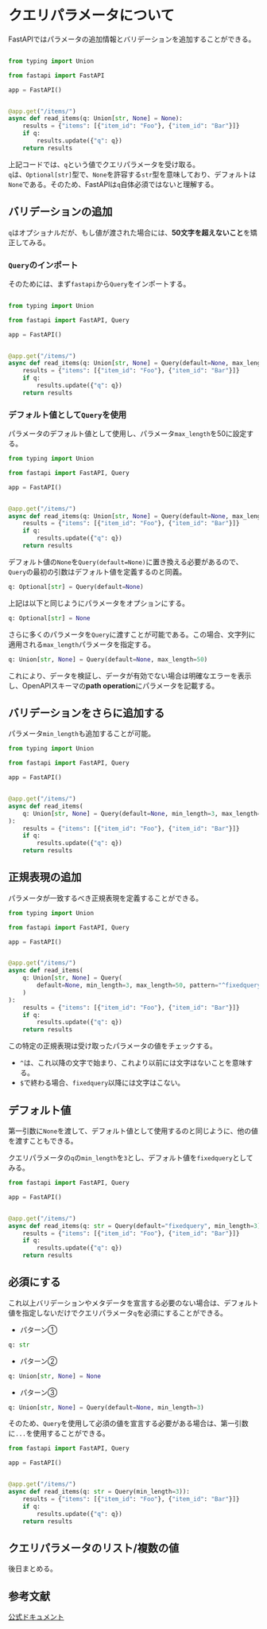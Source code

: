# クエリパラメータについて
FastAPIではパラメータの追加情報とバリデーションを追加することができる。<br />

```python:test.py

from typing import Union

from fastapi import FastAPI

app = FastAPI()


@app.get("/items/")
async def read_items(q: Union[str, None] = None):
    results = {"items": [{"item_id": "Foo"}, {"item_id": "Bar"}]}
    if q:
        results.update({"q": q})
    return results

```
上記コードでは、`q`という値でクエリパラメータを受け取る。<br />
`q`は、`Optional[str]`型で、`None`を許容する`str`型を意味しており、デフォルトは`None`である。そのため、FastAPIは`q`自体必須ではないと理解する。<br />

## バリデーションの追加
`q`はオプショナルだが、もし値が渡された場合には、**50文字を超えないこと**を矯正してみる。<br />


### `Query`のインポート
そのためには、まず`fastapi`から`Query`をインポートする。<br />


```python:/test.py

from typing import Union

from fastapi import FastAPI, Query

app = FastAPI()


@app.get("/items/")
async def read_items(q: Union[str, None] = Query(default=None, max_length=50)):
    results = {"items": [{"item_id": "Foo"}, {"item_id": "Bar"}]}
    if q:
        results.update({"q": q})
    return results

```
### デフォルト値として`Query`を使用
パラメータのデフォルト値として使用し、パラメータ`max_length`を50に設定する。<br />

```python:/test.py
from typing import Union

from fastapi import FastAPI, Query

app = FastAPI()


@app.get("/items/")
async def read_items(q: Union[str, None] = Query(default=None, max_length=50)):
    results = {"items": [{"item_id": "Foo"}, {"item_id": "Bar"}]}
    if q:
        results.update({"q": q})
    return results

```

デフォルト値の`None`を`Query(default=None)`に置き換える必要があるので、`Query`の最初の引数はデフォルト値を定義するのと同義。<br />


```python:test.py
q: Optional[str] = Query(default=None)

```
上記は以下と同じようにパラメータをオプションにする。<br />

```python
q: Optional[str] = None

```

さらに多くのパラメータを`Query`に渡すことが可能である。この場合、文字列に適用される`max_length`パラメータを指定する。<br />

```python
q: Union[str, None] = Query(default=None, max_length=50)
```

これにより、データを検証し、データが有効でない場合は明確なエラーを表示し、OpenAPIスキーマの**path operation**にパラメータを記載する。<br />


## バリデーションをさらに追加する
パラメータ`min_length`も追加することが可能。<br />


```python
from typing import Union

from fastapi import FastAPI, Query

app = FastAPI()


@app.get("/items/")
async def read_items(
    q: Union[str, None] = Query(default=None, min_length=3, max_length=50)
):
    results = {"items": [{"item_id": "Foo"}, {"item_id": "Bar"}]}
    if q:
        results.update({"q": q})
    return results

```

## 正規表現の追加
パラメータが一致するべき正規表現を定義することができる。<br />

```python
from typing import Union

from fastapi import FastAPI, Query

app = FastAPI()


@app.get("/items/")
async def read_items(
    q: Union[str, None] = Query(
        default=None, min_length=3, max_length=50, pattern="^fixedquery$"
    )
):
    results = {"items": [{"item_id": "Foo"}, {"item_id": "Bar"}]}
    if q:
        results.update({"q": q})
    return results

```
この特定の正規表現は受け取ったパラメータの値をチェックする。<br />

- `^`は、これ以降の文字で始まり、これより以前には文字はないことを意味する。
- `$`で終わる場合、`fixedquery`以降には文字はこない。

## デフォルト値

第一引数に`None`を渡して、デフォルト値として使用するのと同じように、他の値を渡すこともできる。<br />


クエリパラメータの`q`の`min_length`を`3`とし、デフォルト値を`fixedquery`としてみる。<br />

```python
from fastapi import FastAPI, Query

app = FastAPI()


@app.get("/items/")
async def read_items(q: str = Query(default="fixedquery", min_length=3)):
    results = {"items": [{"item_id": "Foo"}, {"item_id": "Bar"}]}
    if q:
        results.update({"q": q})
    return results

```

## 必須にする
これ以上バリデーションやメタデータを宣言する必要のない場合は、デフォルト値を指定しないだけでクエリパラメータ`q`を必須にすることができる。<br />

- パターン①

```python
q: str
```

- パターン②

```python
q: Union[str, None] = None
```

- パターン③

```python
q: Union[str, None] = Query(default=None, min_length=3)
```

そのため、`Query`を使用して必須の値を宣言する必要がある場合は、第一引数に`...`を使用することができる。<br />

```python
from fastapi import FastAPI, Query

app = FastAPI()


@app.get("/items/")
async def read_items(q: str = Query(min_length=3)):
    results = {"items": [{"item_id": "Foo"}, {"item_id": "Bar"}]}
    if q:
        results.update({"q": q})
    return results

```

## クエリパラメータのリスト/複数の値
後日まとめる。

## 参考文献
[公式ドキュメント](https://fastapi.tiangolo.com/ja/tutorial/query-params-str-validations/)

